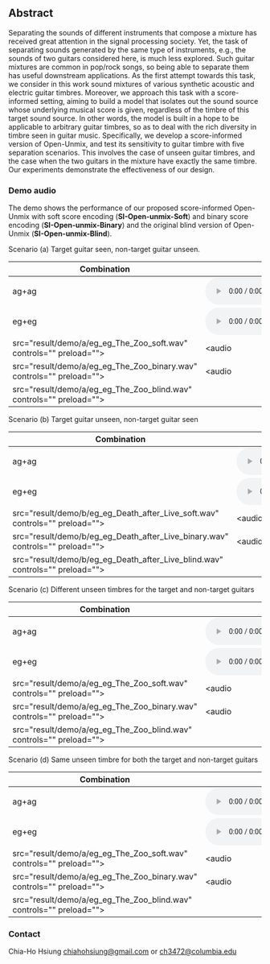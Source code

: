 ## Abstract
Separating the sounds of different instruments that compose a mixture has received great attention in the signal processing society. Yet, the task of separating sounds generated by the same type of instruments, e.g., the sounds of two guitars considered here, is much less explored. Such guitar mixtures are common in pop/rock songs, so being able to separate them has useful downstream applications. As the first attempt towards this task, we consider in this work sound mixtures of various synthetic acoustic and electric guitar timbres. Moreover, we approach this task with a score-informed setting, aiming to build a model that isolates out the sound source whose underlying musical score is given, regardless of the timbre of this target sound source. In other words, the model is built in a hope to be applicable to arbitrary guitar timbres, so as to deal with the rich diversity in timbre seen in guitar music. Specifically, we develop a score-informed version of Open-Unmix, and test its sensitivity to guitar timbre with five separation scenarios. This involves the case of unseen guitar timbres, and the case when the two guitars in the mixture have exactly the same timbre. Our experiments demonstrate the effectiveness of our design.

### Demo audio
The demo shows the performance of our proposed score-informed Open-Unmix with soft score encoding (**SI-Open-unmix-Soft**) and binary score encoding (**SI-Open-unmix-Binary**) and the original blind version of Open-Unmix (**SI-Open-unmix-Blind**). 

Scenario (a) Target guitar seen, non-target guitar unseen.

| Combination | Mixture | Target Guitar | SI-Open-unmix-Soft | SI-Open-unmix-Binary | SI-Open-unmix-Blind |
| ----------- | ------- | ------------- | ------------------ | -------------------- | ------------------- |
| ag+ag |<audio src="result/demo/a/ag_ag_Wild_Horses_mix_0+D.wav" controls="" preload=""></audio>|<audio src="result/demo/a/ag_ag_Wild_Horses_gt_0.wav" controls="" preload=""></audio>|<audio src="result/demo/a/ag_ag_Wild_Horses_soft.wav" controls="" preload=""></audio>|<audio src="result/demo/a/ag_ag_Wild_Horses_binary.wav" controls="" preload=""></audio>|<audio src="result/demo/a/ag_ag_Wild_Horses_blind.wav" controls="" preload=""></audio>|
| eg+eg |<audio src="result/demo/a/eg_eg_The_Zoo_mix_0+D.wav" controls="" preload=""></audio>|<audio src="result/demo/a/eg_eg_The_Zoo_gt_0.wav" controls="" preload=""></audio>|<audio 
src="result/demo/a/eg_eg_The_Zoo_soft.wav" controls="" preload=""></audio>|<audio 
src="result/demo/a/eg_eg_The_Zoo_binary.wav" controls="" preload=""></audio>|<audio 
src="result/demo/a/eg_eg_The_Zoo_blind.wav" controls="" preload=""></audio>|


Scenario (b) Target guitar unseen, non-target guitar seen

| Combination | Mixture | Target Guitar | SI-Open-unmix-Soft | SI-Open-unmix-Binary | SI-Open-unmix-Blind |
| ----------- | ------- | ------------- | ------------------ | -------------------- | ------------------- |
| ag+ag |<audio src="result/demo/b/ag_ag_Spoke_in_the_Wheel_mix_1+D.wav" controls="" preload=""></audio>|<audio src="result/demo/b/ag_ag_Spoke_in_the_Wheel_d_gt_0.wav" controls="" preload=""></audio>|<audio src="result/demo/b/ag_ag_Spoke_in_the_Wheel_soft.wav" controls="" preload=""></audio>|<audio src="result/demo/b/ag_ag_Spoke_in_the_Wheel_binary.wav" controls="" preload=""></audio>|<audio src="result/demo/b/ag_ag_Spoke_in_the_Wheel_blind.wav" controls="" preload=""></audio>|
| eg+eg |<audio src="result/demo/b/eg_eg_Death_after_Live_mix_1+D.wav" controls="" preload=""></audio>|<audio src="result/demo/b/eg_eg_Death_after_Live_d_gt_0.wav" controls="" preload=""></audio>|<audio 
src="result/demo/b/eg_eg_Death_after_Live_soft.wav" controls="" preload=""></audio>|<audio 
src="result/demo/b/eg_eg_Death_after_Live_binary.wav" controls="" preload=""></audio>|<audio 
src="result/demo/b/eg_eg_Death_after_Live_blind.wav" controls="" preload=""></audio>|

Scenario (c) Different unseen timbres for the target and non-target guitars

| Combination | Mixture | Target Guitar | SI-Open-unmix-Soft | SI-Open-unmix-Binary | SI-Open-unmix-Blind |
| ----------- | ------- | ------------- | ------------------ | -------------------- | ------------------- |
| ag+ag |<audio src="result/demo/a/ag_ag_Wild_Horses_mix_0+D.wav" controls="" preload=""></audio>|<audio src="result/demo/a/ag_ag_Wild_Horses_gt_0.wav" controls="" preload=""></audio>|<audio src="result/demo/a/ag_ag_Wild_Horses_soft.wav" controls="" preload=""></audio>|<audio src="result/demo/a/ag_ag_Wild_Horses_binary.wav" controls="" preload=""></audio>|<audio src="result/demo/a/ag_ag_Wild_Horses_blind.wav" controls="" preload=""></audio>|
| eg+eg |<audio src="result/demo/a/eg_eg_The_Zoo_mix_0+D.wav" controls="" preload=""></audio>|<audio src="result/demo/a/eg_eg_The_Zoo_gt_0.wav" controls="" preload=""></audio>|<audio 
src="result/demo/a/eg_eg_The_Zoo_soft.wav" controls="" preload=""></audio>|<audio 
src="result/demo/a/eg_eg_The_Zoo_binary.wav" controls="" preload=""></audio>|<audio 
src="result/demo/a/eg_eg_The_Zoo_blind.wav" controls="" preload=""></audio>|
Scenario (d) Same unseen timbre for both the target and non-target guitars

| Combination | Mixture | Target Guitar | SI-Open-unmix-Soft | SI-Open-unmix-Binary | SI-Open-unmix-Blind |
| ----------- | ------- | ------------- | ------------------ | -------------------- | ------------------- |
| ag+ag |<audio src="result/demo/a/ag_ag_Wild_Horses_mix_0+D.wav" controls="" preload=""></audio>|<audio src="result/demo/a/ag_ag_Wild_Horses_gt_0.wav" controls="" preload=""></audio>|<audio src="result/demo/a/ag_ag_Wild_Horses_soft.wav" controls="" preload=""></audio>|<audio src="result/demo/a/ag_ag_Wild_Horses_binary.wav" controls="" preload=""></audio>|<audio src="result/demo/a/ag_ag_Wild_Horses_blind.wav" controls="" preload=""></audio>|
| eg+eg |<audio src="result/demo/a/eg_eg_The_Zoo_mix_0+D.wav" controls="" preload=""></audio>|<audio src="result/demo/a/eg_eg_The_Zoo_gt_0.wav" controls="" preload=""></audio>|<audio 
src="result/demo/a/eg_eg_The_Zoo_soft.wav" controls="" preload=""></audio>|<audio 
src="result/demo/a/eg_eg_The_Zoo_binary.wav" controls="" preload=""></audio>|<audio 
src="result/demo/a/eg_eg_The_Zoo_blind.wav" controls="" preload=""></audio>|


### Contact 
Chia-Ho Hsiung chiahohsiung@gmail.com or ch3472@columbia.edu
